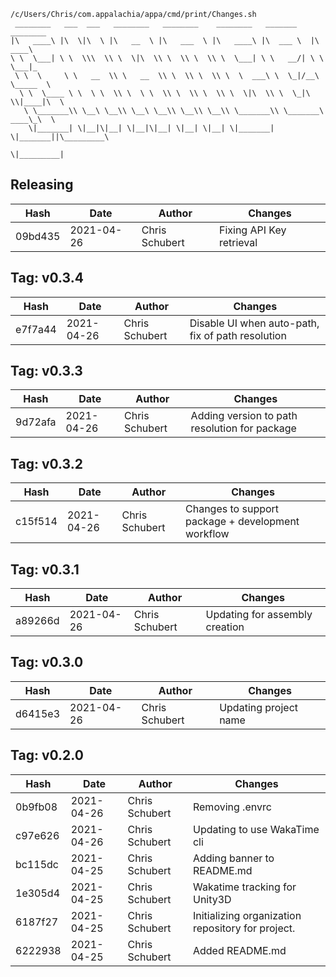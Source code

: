 ```
/c/Users/Chris/com.appalachia/appa/cmd/print/Changes.sh
 ________   ___  ___   ________   ________    ________   _______    ________      
|\   ____\ |\  \|\  \ |\   __  \ |\   ___  \ |\   ____\ |\  ___ \  |\   ____\     
\ \  \___| \ \  \\\  \\ \  \|\  \\ \  \\ \  \\ \  \___| \ \   __/| \ \  \___|_    
 \ \  \     \ \   __  \\ \   __  \\ \  \\ \  \\ \  \  ___\ \  \_|/__\ \_____  \   
  \ \  \____ \ \  \ \  \\ \  \ \  \\ \  \\ \  \\ \  \|\  \\ \  \_|\ \\|____|\  \  
   \ \_______\\ \__\ \__\\ \__\ \__\\ \__\\ \__\\ \_______\\ \_______\ ____\_\  \ 
    \|_______| \|__|\|__| \|__|\|__| \|__| \|__| \|_______| \|_______||\_________\
                                                                      \|_________|
```
## Releasing
| Hash | Date | Author | Changes |
|------|------|--------|---------|
| 09bd435 | 2021-04-26 | Chris Schubert | Fixing API Key retrieval |


 ## Tag: v0.3.4
| Hash | Date | Author | Changes |
|------|------|--------|---------|
| e7f7a44 | 2021-04-26 | Chris Schubert | Disable UI when auto-path, fix of path resolution |


 ## Tag: v0.3.3
| Hash | Date | Author | Changes |
|------|------|--------|---------|
| 9d72afa | 2021-04-26 | Chris Schubert | Adding version to path resolution for package |


 ## Tag: v0.3.2
| Hash | Date | Author | Changes |
|------|------|--------|---------|
| c15f514 | 2021-04-26 | Chris Schubert | Changes to support package + development workflow |


 ## Tag: v0.3.1
| Hash | Date | Author | Changes |
|------|------|--------|---------|
| a89266d | 2021-04-26 | Chris Schubert | Updating for assembly creation |


 ## Tag: v0.3.0
| Hash | Date | Author | Changes |
|------|------|--------|---------|
| d6415e3 | 2021-04-26 | Chris Schubert | Updating project name |


 ## Tag: v0.2.0
| Hash | Date | Author | Changes |
|------|------|--------|---------|
| 0b9fb08 | 2021-04-26 | Chris Schubert | Removing .envrc |
| c97e626 | 2021-04-26 | Chris Schubert | Updating to use WakaTime cli |
| bc115dc | 2021-04-25 | Chris Schubert | Adding banner to README.md |
| 1e305d4 | 2021-04-25 | Chris Schubert | Wakatime tracking for Unity3D |
| 6187f27 | 2021-04-25 | Chris Schubert | Initializing organization repository for project. |
| 6222938 | 2021-04-25 | Chris Schubert | Added README.md |

